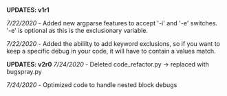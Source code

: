 
__UPDATES: v1r1__

_7/22/2020_ - Added new argparse features to accept '-i' and '-e' switches. '-e' is optional as this is the exclusionary variable.

_7/22/2020_ - Added the abililty to add keyword exclusions, so if you want to keep a specific debug in your code, it will have to contain a values match.

__UPDATES: v2r0__
_7/24/2020_ - Deleted code_refactor.py -> replaced with bugspray.py

_7/24/2020_ - Optimized code to handle nested block debugs
